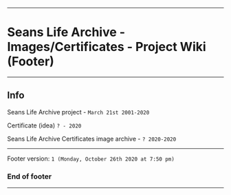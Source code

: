 
***

# Seans Life Archive - Images/Certificates - Project Wiki (Footer)

***

## Info

Seans Life Archive project - `March 21st 2001-2020`

Certificate (idea) `? - 2020`

Seans Life Archive Certificates image archive - `? 2020-2020`

***

Footer version: `1 (Monday, October 26th 2020 at 7:50 pm)`

### End of footer

***

